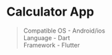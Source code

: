 # Calculator App

 > Compatible OS - Android/ios </br>
 > Language - Dart </br>
 > Framework - Flutter


